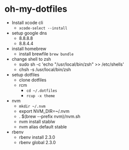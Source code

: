 oh-my-dotfiles
==============

- Install xcode cli
  - `xcode-select --install`
- setup google dns
  - 8.8.8.8
  - 8.8.4.4
- install homebrew
  - install brewfile `brew bundle`
- change shell to zsh
  - sudo sh -c 'echo "/usr/local/bin/zsh" >> /etc/shells'
  - chsh -s /usr/local/bin/zsh
- setup dotfiles
  - clone dotfiles
  - rcm
    - `cd ~/.dotfiles`
    - `rcup -x theme`
- nvm
  - `mkdir ~/.nvm`
  - export NVM_DIR=~/.nvm
  - . $(brew --prefix nvm)/nvm.sh
  - nvm install stablw
  - nvm alias default stable
- rbenv
  - rbenv install 2.3.0
  - rbenv global 2.3.0
